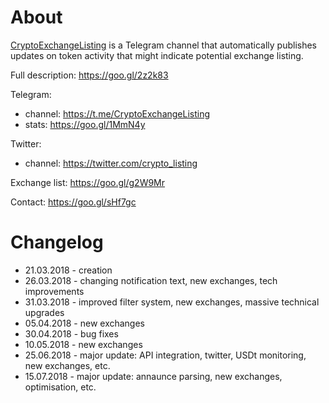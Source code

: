 # About
[CryptoExchangeListing](https://t.me/CryptoExchangeListing) is a Telegram channel that automatically publishes updates on token activity that might indicate potential exchange listing.

Full description: https://goo.gl/2z2k83 

Telegram:
- channel: https://t.me/CryptoExchangeListing
- stats: https://goo.gl/1MmN4y

Twitter:
 - channel: https://twitter.com/crypto_listing
 
Exchange list: https://goo.gl/g2W9Mr

Contact: https://goo.gl/sHf7gc 

# Changelog
- 21.03.2018	- creation
- 26.03.2018	- changing notification text, new exchanges, tech improvements
- 31.03.2018	- improved filter system, new exchanges, massive technical upgrades
- 05.04.2018	- new exchanges
- 30.04.2018	- bug fixes
- 10.05.2018	- new exchanges
- 25.06.2018	- major update: API integration, twitter, USDt monitoring, new exchanges, etc.
- 15.07.2018	- major update: annaunce parsing, new exchanges, optimisation, etc.
